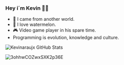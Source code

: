 ### Hey i´m Kevin 👊🏼

- 🌌  I came from another world.
- 🍉  I love watermelon. 
- 🎮  Video game player in his spare time.  
- Programming is evolution, knowledge and culture.


![Kevinaraujx GitHub Stats](https://kevinaraujx-github-readme-stats-kevinaraujx.vercel.app/api?username=kevinaraujx&show_icons=true)

![3ohhwCOZwxSXK2p36E](https://user-images.githubusercontent.com/82170234/115323248-271ad600-a15e-11eb-98f4-55063b8f4504.gif)

